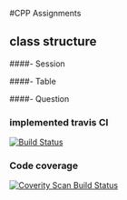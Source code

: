 #CPP Assignments



## class structure

####- Session

####- Table

####- Question


### implemented travis CI

[![Build Status](https://travis-ci.org/HeadhunterXamd/cppAssignments.svg)](https://travis-ci.org/HeadhunterXamd/cppAssignments)

### Code coverage
<a href="https://scan.coverity.com/projects/headhunterxamd-cppassignments">
  <img alt="Coverity Scan Build Status"
       src="https://scan.coverity.com/projects/6446/badge.svg"/>
</a>
